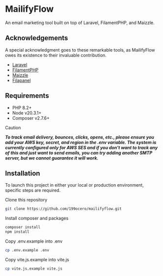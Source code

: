 
# MailifyFlow

An email marketing tool built on top of Laravel, FilamentPHP, and Maizzle.


## Acknowledgements

A special acknowledgment goes to these remarkable tools, as MailifyFlow owes its existence to their invaluable contribution.

- [Laravel](https://laravel.com/)
- [FilamentPHP](https://filamentphp.com/)
- [Maizzle](https://maizzle.com/)
- [Filapanel](https://filapanel.com/)


## Requirements
- PHP 8.2+
- Node v20.3.1+
- Composer v2.7.6+

> [!CAUTION]
> ***To track email delivery, bounces, clicks, opens, etc., please ensure you add your AWS key, secret, and region in the .env variable. The system is currently configured only for AWS SES and if you don't want to track any of this and just want to send emails, you can try adding another SMTP server, but we cannot guarantee it will work.***
## Installation

To launch this project in either your local or production environment, specific steps are required.

Clone this repository
```bash
git clone https://github.com/199ocero/mailifyflow.git
```

Install composer and packages
```bash
composer install
npm install
```

Copy .env.example into .env
```bash
cp .env.example .env
```

Copy vite.js.example into vite.js
```bash
cp vite.js.example vite.js
```

